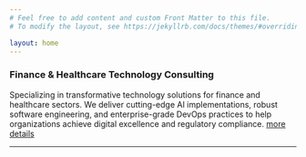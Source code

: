 ```yaml
---
# Feel free to add content and custom Front Matter to this file.
# To modify the layout, see https://jekyllrb.com/docs/themes/#overriding-theme-defaults

layout: home
---
```

### Finance & Healthcare Technology Consulting

Specializing in transformative technology solutions for finance and healthcare sectors. We deliver cutting-edge AI implementations, robust software engineering, and enterprise-grade DevOps practices to help organizations achieve digital excellence and regulatory compliance. [more details](/about/)

---


